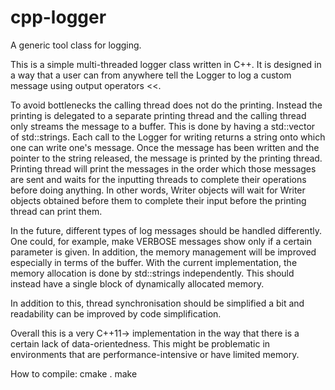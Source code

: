 # cpp-logger
A generic tool class for logging.

This is a simple multi-threaded logger class written in C++. It is designed in a way that a user can from anywhere tell the Logger to log a custom message using output operators <<.

To avoid bottlenecks the calling thread does not do the printing. Instead the printing is delegated to a separate printing thread and the calling thread only streams the message to a buffer. This is done by having a std::vector of std::strings. Each call to the Logger for writing returns a string onto which one can write one's message. Once the message has been written and the pointer to the string released, the message is printed by the printing thread. Printing thread will print the messages in the order which those messages are sent and waits for the inputting threads to complete their operations before doing anything. In other words, Writer objects will wait for Writer objects obtained before them to complete their input before the printing thread can print them.

In the future, different types of log messages should be handled differently. One could, for example, make VERBOSE messages show only if a certain parameter is given. In addition, the memory management will be improved especially in terms of the buffer. With the current implementation, the memory allocation is done by std::strings independently. This should instead have a single block of dynamically allocated memory.

In addition to this, thread synchronisation should be simplified a bit and readability can be improved by code simplification.

Overall this is a very C++11-> implementation in the way that there is a certain lack of data-orientedness. This might be problematic in environments that are performance-intensive or have limited memory.



How to compile:
cmake .
make